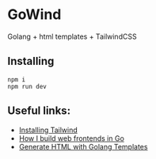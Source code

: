 # GoWind

Golang + html templates + TailwindCSS

## Installing

``` shell
npm i
npm run dev
```

## Useful links:
- [Installing Tailwind](https://tailwindcss.com/docs/installation)
- [How I build web frontends in Go](https://philipptanlak.com/web-frontends-in-go/#implementing-the-template-renderers)
- [Generate HTML with Golang Templates](https://betterprogramming.pub/how-to-generate-html-with-golang-templates-5fad0d91252)